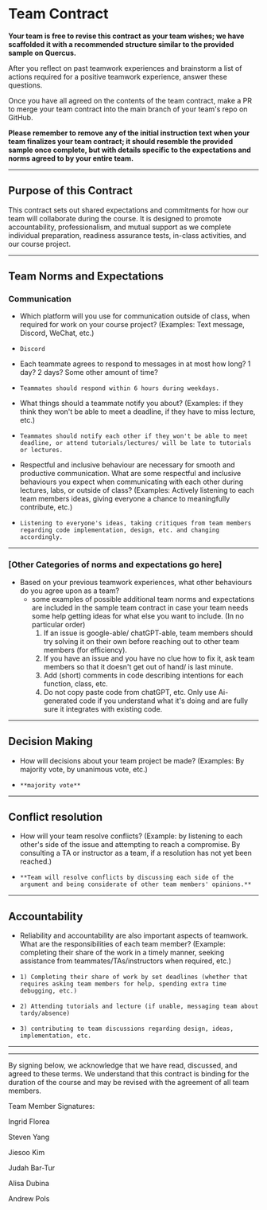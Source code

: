 # Team Contract

**Your team is free to revise this contract as your team wishes; we have scaffolded it with a recommended structure similar to the provided sample on Quercus.**

After you reflect on past teamwork experiences and brainstorm a list of actions required for a positive teamwork experience, answer these questions. 

Once you have all agreed on the contents of the team contract, make a PR to merge your team contract into the main branch of your team's repo on GitHub.

**Please remember to remove any of the initial instruction text when your team finalizes your team contract; it should resemble the provided sample once complete, but with details specific to the expectations and norms agreed to by your entire team.**

---
## Purpose of this Contract

This contract sets out shared expectations and commitments for how our team will collaborate during the course. It is designed to promote accountability, professionalism, and mutual support as we complete individual preparation, readiness assurance tests, in-class activities, and our course project.

---
## Team Norms and Expectations

### Communication

* Which platform will you use for communication outside of class, when required for work on your course project? (Examples: Text message, Discord, WeChat, etc.)
*     Discord

* Each teammate agrees to respond to messages in at most how long? 1 day? 2 days? Some other amount of time?
*     Teammates should respond within 6 hours during weekdays. 

* What things should a teammate notify you about? (Examples: if they think they won't be able to meet a deadline, if they have to miss lecture, etc.)
*     Teammates should notify each other if they won't be able to meet deadline, or attend tutorials/lectures/ will be late to tutorials or lectures.

* Respectful and inclusive behaviour are necessary for smooth and productive communication. What are some respectful and inclusive behaviours you expect when communicating with each other during lectures, labs, or outside of class? (Examples: Actively listening to each team members ideas, giving everyone a chance to meaningfully contribute, etc.)
*     Listening to everyone's ideas, taking critiques from team members regarding code implementation, design, etc. and changing accordingly.

---

### [Other Categories of norms and expectations go here]

* Based on your previous teamwork experiences, what other behaviours do you agree upon as a team?
    - some examples of possible additional team norms and expectations are included in the sample team contract in case your team needs some help getting ideas for what else you want to include.
      (In no particular order)
      1) If an issue is google-able/ chatGPT-able, team members should try solving it on their own before reaching out to other team members (for efficiency).
      2) If you have an issue and you have no clue how to fix it, ask team members so that it doesn't get out of hand/ is last minute.
      3) Add (short) comments in code describing intentions for each function, class, etc.
      4) Do not copy paste code from chatGPT, etc. Only use Ai-generated code if you understand what it's doing and are fully sure it integrates with existing code.
      
      
---

## Decision Making

* How will decisions about your team project be made? (Examples: By majority vote, by unanimous vote, etc.)
*     **majority vote**

---
## Conflict resolution

* How will your team resolve conflicts? (Example: by listening to each other's side of the issue and attempting to reach a compromise. By consulting a TA or instructor as a team, if a resolution has not yet been reached.)
*     **Team will resolve conflicts by discussing each side of the argument and being considerate of other team members' opinions.**

---

## Accountability

* Reliability and accountability are also important aspects of teamwork. What are the responsibilities of each team member? (Example: completing their share of the work in a timely manner, seeking assistance from teammates/TAs/instructors when required, etc.)
*     1) Completing their share of work by set deadlines (whether that requires asking team members for help, spending extra time debugging, etc.)
*     2) Attending tutorials and lecture (if unable, messaging team about tardy/absence)
*     3) contributing to team discussions regarding design, ideas, implementation, etc.

---

---

By signing below, we acknowledge that we have read, discussed, and agreed to these terms. We understand that this contract is binding for the duration of the course and may be revised with the agreement of all team members.

Team Member Signatures:

Ingrid Florea 

Steven Yang

Jiesoo Kim

Judah Bar-Tur

Alisa Dubina

Andrew Pols
